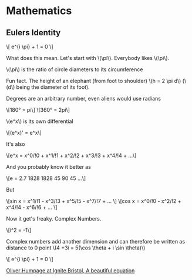 # Mathematics #

## Eulers Identity ##

\\[ e^{i \pi} + 1 = 0 \\]

What does this mean. Let's start with \\(\pi\\). Everybody likes \\(\pi\\).

\\(\pi\\) is the ratio of circle diameters to its circumference

Fun fact. The height of an elephant (from foot to shoulder) \\(h = 2 \pi d\\) (\\(d\\) being the diameter of its foot).

Degrees are an arbitrary number, even aliens would use radians

\\[180° = pi\\]
\\[360° = 2pi\\]

\\(e^x\\) is its own differential

\\[(e^x)' = e^x\\]

It's also

\\[e^x = x^0/!0 + x^1/!1 + x^2/!2 + x^3/!3 + x^4/!4 + ...\\]

And you probably know it better as

\\[e = 2.7 1828 1828 45 90 45 ...\\]

But 

\\[sin x = x^1/!1 - x^3/!3 + x^5/!5 - x^7/!7 +  ... \\]
\\[cos x = x^0/!0 - x^2/!2 + x^4/!4 - x^6/!6 +  ... \\]

Now it get's freaky. Complex Numbers.

\\[i^2 = -1\\]

Complex numbers add another dimension and can therefore be written as distance to 0 point \\(4 +3i = 5(\cos \theta + i \sin \theta)\\)

\\[ e^{i \pi} + 1 = 0 \\]

[Oliver Humpage at Ignite Bristol, A beautiful equation](http://www.youtube.com/watch?v=vHaPyuEkK4A&feature=player_embedded)